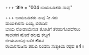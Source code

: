 +++
title = "004 ಬಾಯಿಬಡಿಕರು ನಾವು"

+++
ಬಾಯಿಬಡಿಕರು ನಾವು ನೀ ಗರು  
ವಾಯಿಕಾರನು ಬಯ್ವ ಬಿರುದಿನ  
ಬಾಯ ನೋಡಾಯೆನುತ ತೋಟಿಗೆ ತೆರಹುಗೊಡದೆಸಲು  
ಸಾಯಕದ ಹೊದೆ ಹಲವು ಶಲ್ಯಗೆ  
ಬೀಯವಾದವು ಬಳಿಕ ಕೌರವ  
ರಾಯನನುಜನು ತರುಬಿ ನಿಂದನು ಸಾತ್ಯಕಿಯ ರಥವ     ॥4॥